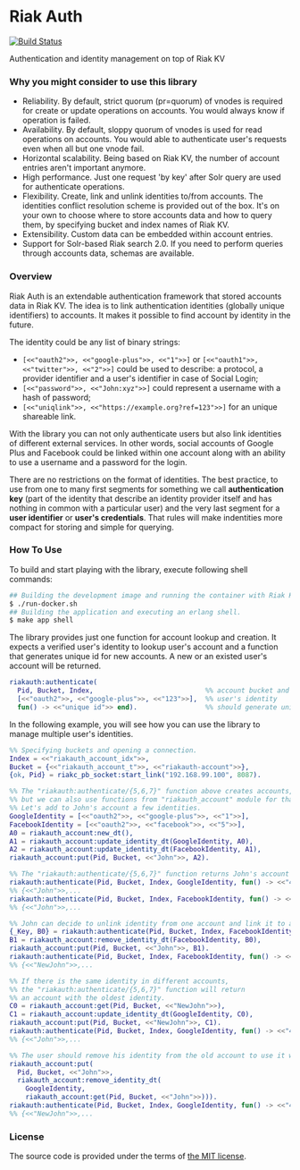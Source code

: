 # Riak Auth

[![Build Status][travis-img]][travis]

Authentication and identity management on top of Riak KV


### Why you might consider to use this library

- Reliability.
	By default, strict quorum (pr=quorum) of vnodes is required for
	create or update operations on accounts. You would always know if operation is failed.
- Availability.
	By default, sloppy quorum of vnodes is used for read operations on accounts.
	You would able to authenticate user's requests even when all but one vnode fail.
- Horizontal scalability.
	Being based on Riak KV, the number of account entries aren't important anymore.
- High performance.
	Just one request 'by key' after Solr query are used for authenticate operations.
- Flexibility.
	Create, link and unlink identities to/from accounts.
	The identities conflict resolution scheme is provided out of the box.
	It's on your own to choose where to store accounts data and how to query them,
	by specifying bucket and index names of Riak KV.
- Extensibility.
	Custom data can be embedded within account entries.
- Support for Solr-based Riak search 2.0.
	If you need to perform queries through accounts data, schemas are available.


### Overview

Riak Auth is an extendable authentication framework that stored accounts data in Riak KV.
The idea is to link authentication identities (globally unique identifiers) to accounts.
It makes it possible to find account by identity in the future.

The identity could be any list of binary strings:
- `[<<"oauth2">>, <<"google-plus">>, <<"1">>]` or `[<<"oauth1">>, <<"twitter">>, <<"2">>]`
	could be used to describe: a protocol, a provider identifier and a user's identifier
	in case of Social Login;
- `[<<"password">>, <<"John:xyz">>]` could represent a username with a hash of password;
- `[<<"uniqlink">>, <<"https://example.org?ref=123">>]` for an unique shareable link.

With the library you can not only authenticate users but also link identities
of different external services. In other words, social accounts of Google Plus
and Facebook could be linked within one account along with an ability
to use a username and a password for the login.

There are no restrictions on the format of identities. The best practice,
to use from one to many first segments for something we call **authentication key**
(part of the identity that describe an identity provider itself and has nothing in common
with a particular user) and the very last segment for a **user identifier** or **user's credentials**.
That rules will make indentities more compact for storing and simple for querying.

### How To Use

To build and start playing with the library, execute following shell commands:

```bash
## Building the development image and running the container with Riak KV within it.
$ ./run-docker.sh
## Building the application and executing an erlang shell.
$ make app shell
```

The library provides just one function for account lookup and creation.
It expects a verified user's identity to lookup user's account and
a function that generates unique id for new accounts.
A new or an existed user's account will be returned.

```erlang
riakauth:authenticate(
  Pid, Bucket, Index,                            %% account bucket and search index
  [<<"oauth2">>, <<"google-plus">>, <<"123">>],  %% user's identity
  fun() -> <<"unique id">> end).                 %% should generate unique id
```

In the following example, you will see how you can use the library
to manage multiple user's identities.

```erlang
%% Specifying buckets and opening a connection.
Index = <<"riakauth_account_idx">>,
Bucket = {<<"riakauth_account_t">>, <<"riakauth-account">>},
{ok, Pid} = riakc_pb_socket:start_link("192.168.99.100", 8087).

%% The "riakauth:authenticate/{5,6,7}" function above creates accounts,
%% but we can also use functions from "riakauth_account" module for that purpose.
%% Let's add to John's account a few identities.
GoogleIdentity = [<<"oauth2">>, <<"google-plus">>, <<"1">>],
FacebookIdentity = [<<"oauth2">>, <<"facebook">>, <<"5">>],
A0 = riakauth_account:new_dt(),
A1 = riakauth_account:update_identity_dt(GoogleIdentity, A0),
A2 = riakauth_account:update_identity_dt(FacebookIdentity, A1),
riakauth_account:put(Pid, Bucket, <<"John">>, A2).

%% The "riakauth:authenticate/{5,6,7}" function returns John's account for both identities for now.
riakauth:authenticate(Pid, Bucket, Index, GoogleIdentity, fun() -> <<"42">> end).
%% {<<"John">>,...
riakauth:authenticate(Pid, Bucket, Index, FacebookIdentity, fun() -> <<"42">> end).
%% {<<"John">>,...

%% John can decide to unlink identity from one account and link it to another.
{_Key, B0} = riakauth:authenticate(Pid, Bucket, Index, FacebookIdentity, fun() -> <<"42">> end),
B1 = riakauth_account:remove_identity_dt(FacebookIdentity, B0),
riakauth_account:put(Pid, Bucket, <<"John">>, B1).
riakauth:authenticate(Pid, Bucket, Index, FacebookIdentity, fun() -> <<"NewJohn">> end).
%% {<<"NewJohn">>,...

%% If there is the same identity in different accounts,
%% the "riakauth:authenticate/{5,6,7}" function will return
%% an account with the oldest identity.
C0 = riakauth_account:get(Pid, Bucket, <<"NewJohn">>),
C1 = riakauth_account:update_identity_dt(GoogleIdentity, C0),
riakauth_account:put(Pid, Bucket, <<"NewJohn">>, C1).
riakauth:authenticate(Pid, Bucket, Index, GoogleIdentity, fun() -> <<"42">> end).
%% {<<"John">>,...

%% The user should remove his identity from the old account to use it with a new one.
riakauth_account:put(
  Pid, Bucket, <<"John">>,
  riakauth_account:remove_identity_dt(
    GoogleIdentity,
    riakauth_account:get(Pid, Bucket, <<"John">>))).
riakauth:authenticate(Pid, Bucket, Index, GoogleIdentity, fun() -> <<"42">> end).
%% {<<"NewJohn">>,...
```

### License

The source code is provided under the terms of [the MIT license][license].

[license]:http://www.opensource.org/licenses/MIT
[travis]:https://travis-ci.org/manifest/riak-auth?branch=master
[travis-img]:https://secure.travis-ci.org/manifest/riak-auth.png
